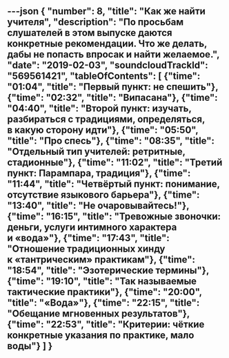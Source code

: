 ---json
{
	"number": 8,
	"title": "Как&nbsp;же найти учителя",
	"description": "По&nbsp;просьбам слушателей в&nbsp;этом выпуске даются конкретные рекомендации. Что&nbsp;же делать, дабы не&nbsp;попасть впросак и&nbsp;найти желаемое.",
	"date": "2019-02-03",
	"soundcloudTrackId": "569561421",
	"tableOfContents": [
		{"time": "01:04", "title": "Первый пункт: не&nbsp;спешить"},
		{"time": "02:32", "title": "Випасана"},
		{"time": "04:40", "title": "Второй пункт: изучать, разбираться с&nbsp;традициями, определяться, в&nbsp;какую сторону идти"},
		{"time": "05:50", "title": "Про спесь"},
		{"time": "08:35", "title": "Отдельный тип учителей: ретритные, стадионные"},
		{"time": "11:02", "title": "Третий пункт: Парампара, традиция"},
		{"time": "11:44", "title": "Четвёртый пункт: понимание, отсутствие языкового барьера"},
		{"time": "13:40", "title": "Не&nbsp;очаровывайтесь!"},
		{"time": "16:15", "title": "Тревожные звоночки: деньги, услуги интимного характера и&nbsp;&laquo;вода&raquo;"},
		{"time": "17:43", "title": "Отношение традиционных хинду к&nbsp;&laquo;тантрическим&raquo; практикам"},
		{"time": "18:54", "title": "Эзотерические термины"},
		{"time": "19:10", "title": "Так называемые тактические практики"},
		{"time": "20:00", "title": "&laquo;Вода&raquo;"},
		{"time": "22:15", "title": "Обещание мгновенных результатов"},
		{"time": "22:53", "title": "Критерии: чёткие конкретные указания по&nbsp;практике, мало воды"}
	]
}
---














